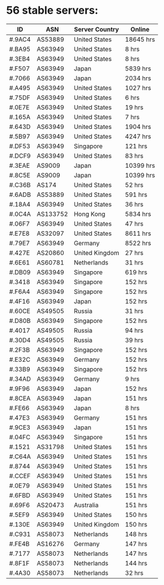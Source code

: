 # 56 stable servers:

| ID | ASN | Server Country | Online |
| ------ | ------ | ------ | ------ |
| #.9AC4 | AS53889 | United States | 18645 hrs |
| #.BA95 | AS63949 | United States | 8 hrs |
| #.3EB4 | AS63949 | United States | 8 hrs |
| #.F507 | AS63949 | Japan | 5839 hrs |
| #.7066 | AS63949 | Japan | 2034 hrs |
| #.A495 | AS63949 | United States | 1027 hrs |
| #.75DF | AS63949 | United States | 6 hrs |
| #.0E7E | AS63949 | United States | 19 hrs |
| #.165A | AS63949 | United States | 7 hrs |
| #.643D | AS63949 | United States | 1904 hrs |
| #.5B97 | AS63949 | United States | 4247 hrs |
| #.DF53 | AS63949 | Singapore | 121 hrs |
| #.DCF9 | AS63949 | United States | 83 hrs |
| #.3EAE | AS9009 | Japan | 10399 hrs |
| #.8C5E | AS9009 | Japan | 10399 hrs |
| #.C36B | AS174 | United States | 52 hrs |
| #.6ADB | AS53889 | United States | 591 hrs |
| #.18A4 | AS63949 | United States | 36 hrs |
| #.0C4A | AS133752 | Hong Kong | 5834 hrs |
| #.06F7 | AS63949 | United States | 47 hrs |
| #.E7E8 | AS32097 | United States | 8611 hrs |
| #.79E7 | AS63949 | Germany | 8522 hrs |
| #.427E | AS20860 | United Kingdom | 27 hrs |
| #.6E61 | AS60781 | Netherlands | 31 hrs |
| #.DB09 | AS63949 | Singapore | 619 hrs |
| #.3418 | AS63949 | Singapore | 152 hrs |
| #.F6A4 | AS63949 | Singapore | 152 hrs |
| #.4F16 | AS63949 | Japan | 152 hrs |
| #.60CE | AS49505 | Russia | 31 hrs |
| #.D80B | AS63949 | Singapore | 152 hrs |
| #.4017 | AS49505 | Russia | 94 hrs |
| #.30D4 | AS49505 | Russia | 39 hrs |
| #.2F3B | AS63949 | Singapore | 152 hrs |
| #.E32C | AS63949 | Germany | 152 hrs |
| #.33B9 | AS63949 | Singapore | 152 hrs |
| #.34AD | AS63949 | Germany | 9 hrs |
| #.9F96 | AS63949 | Japan | 152 hrs |
| #.8CEA | AS63949 | Japan | 151 hrs |
| #.FE66 | AS63949 | Japan | 8 hrs |
| #.47E3 | AS63949 | Germany | 151 hrs |
| #.9CE3 | AS63949 | Japan | 151 hrs |
| #.04FC | AS63949 | Singapore | 151 hrs |
| #.1521 | AS31798 | United States | 151 hrs |
| #.C64A | AS63949 | United States | 151 hrs |
| #.8744 | AS63949 | United States | 151 hrs |
| #.CCEF | AS63949 | United States | 151 hrs |
| #.0E79 | AS63949 | United States | 151 hrs |
| #.6FBD | AS63949 | United States | 151 hrs |
| #.69F6 | AS20473 | Australia | 151 hrs |
| #.5EF9 | AS63949 | United States | 150 hrs |
| #.130E | AS63949 | United Kingdom | 150 hrs |
| #.C931 | AS58073 | Netherlands | 148 hrs |
| #.FE4B | AS16276 | Germany | 147 hrs |
| #.7177 | AS58073 | Netherlands | 147 hrs |
| #.8F1F | AS58073 | Netherlands | 144 hrs |
| #.4A30 | AS58073 | Netherlands | 32 hrs |

